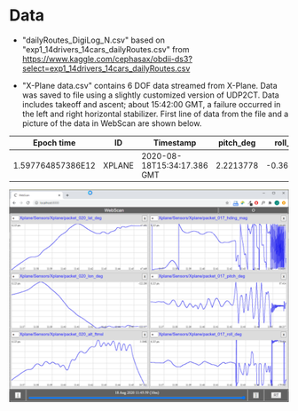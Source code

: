 # Data

- "dailyRoutes_DigiLog_N.csv" based on "exp1_14drivers_14cars_dailyRoutes.csv" from https://www.kaggle.com/cephasax/obdii-ds3?select=exp1_14drivers_14cars_dailyRoutes.csv

- "X-Plane data.csv" contains 6 DOF data streamed from X-Plane. Data was saved to file using a slightly customized version of UDP2CT. Data includes takeoff and ascent; about 15:42:00 GMT, a failure occurred in the left and right horizontal stabilizer. First line of data from the file and a picture of the data in WebScan are shown below.

| Epoch time | ID | Timestamp | pitch_deg  | roll_deg  | hding_true  | hding_mag  | lat_deg  | lon_deg  | alt_ftmsl  | alt_ftagl  |  on_runwy | alt_ind  | lat_south  | lon_west  |
|---|---|---|---|---|---|---|---|---|---|---|---|---|---|---|
| 1.597764857386E12 | XPLANE | 2020-08-18T15:34:17.386 GMT | 2.2213778  | -0.3681316  |  352.40228 |  337.06555 | 47.437492  |  -122.305824 |  361.82724 | 0.25427642  | 1.0  | 361.82776  |  47.5 | -122.0  |

![X-Plane data in WebScan](https://github.com/DigiLog-N/Data/blob/master/X-Plane-data.png?raw=true)
